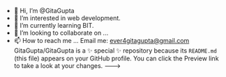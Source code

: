 - 👋 Hi, I’m @GitaGupta
- 👀 I’m interested in web development.
- 🌱 I’m currently learning BIT.
- 💞️ I’m looking to collaborate on ...
- 📫 How to reach me ...
Email me: ever4gitagupta@gmail.com
GitaGupta/GitaGupta is a ✨ special ✨ repository because its `README.md` (this file) appears on your GitHub profile.
You can click the Preview link to take a look at your changes.
--->
